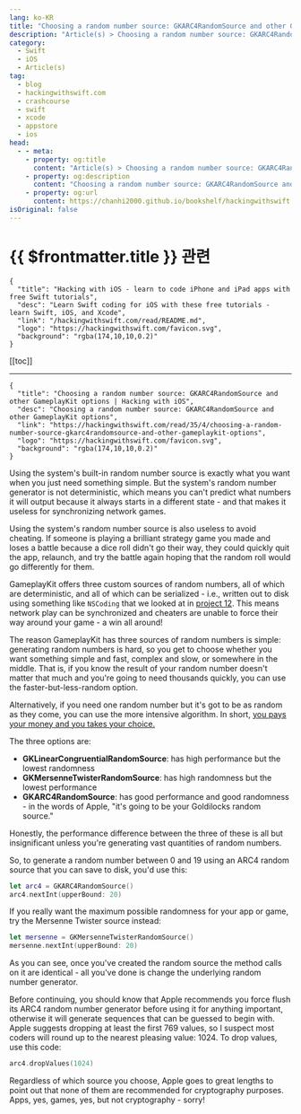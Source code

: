 ```yaml
---
lang: ko-KR
title: "Choosing a random number source: GKARC4RandomSource and other GameplayKit options"
description: "Article(s) > Choosing a random number source: GKARC4RandomSource and other GameplayKit options"
category:
  - Swift
  - iOS
  - Article(s)
tag: 
  - blog
  - hackingwithswift.com
  - crashcourse
  - swift
  - xcode
  - appstore
  - ios  
head:
  - - meta:
    - property: og:title
      content: "Article(s) > Choosing a random number source: GKARC4RandomSource and other GameplayKit options"
    - property: og:description
      content: "Choosing a random number source: GKARC4RandomSource and other GameplayKit options"
    - property: og:url
      content: https://chanhi2000.github.io/bookshelf/hackingwithswift.com/read/35/04-choosing-a-random-number-source-gkarc4randomsource-and-other-gameplaykit-options.html
isOriginal: false
---
```


# {{ $frontmatter.title }} 관련

```component VPCard
{
  "title": "Hacking with iOS - learn to code iPhone and iPad apps with free Swift tutorials",
  "desc": "Learn Swift coding for iOS with these free tutorials - learn Swift, iOS, and Xcode",
  "link": "/hackingwithswift.com/read/README.md",
  "logo": "https://hackingwithswift.com/favicon.svg",
  "background": "rgba(174,10,10,0.2)"
}
```

[[toc]]

---

```component VPCard
{
  "title": "Choosing a random number source: GKARC4RandomSource and other GameplayKit options | Hacking with iOS",
  "desc": "Choosing a random number source: GKARC4RandomSource and other GameplayKit options",
  "link": "https://hackingwithswift.com/read/35/4/choosing-a-random-number-source-gkarc4randomsource-and-other-gameplaykit-options",
  "logo": "https://hackingwithswift.com/favicon.svg",
  "background": "rgba(174,10,10,0.2)"
}
```

Using the system's built-in random number source is exactly what you want when you just need something simple. But the system's random number generator is not deterministic, which means you can't predict what numbers it will output because it always starts in a different state - and that makes it useless for synchronizing network games.

Using the system's random number source is also useless to avoid cheating. If someone is playing a brilliant strategy game you made and loses a battle because a dice roll didn't go their way, they could quickly quit the app, relaunch, and try the battle again hoping that the random roll would go differently for them.

GameplayKit offers three custom sources of random numbers, all of which are deterministic, and all of which can be serialized - i.e., written out to disk using something like `NSCoding` that we looked at in [project 12](/hackingwithswift.com/read/12/overview.md). This means network play can be synchronized and cheaters are unable to force their way around your game - a win all around!

The reason GameplayKit has three sources of random numbers is simple: generating random numbers is hard, so you get to choose whether you want something simple and fast, complex and slow, or somewhere in the middle. That is, if you know the result of your random number doesn't matter that much and you're going to need thousands quickly, you can use the faster-but-less-random option.

Alternatively, if you need one random number but it's got to be as random as they come, you can use the more intensive algorithm. In short, [<VPIcon icon="fa-brands fa-wikipedia-w"/>you pays your money and you takes your choice.](https://en.wiktionary.org/wiki/you_pays_your_money_and_you_takes_your_choice)

The three options are:

- **GKLinearCongruentialRandomSource**: has high performance but the lowest randomness
- **GKMersenneTwisterRandomSource**: has high randomness but the lowest performance
- **GKARC4RandomSource**: has good performance and good randomness - in the words of Apple, "it's going to be your Goldilocks random source."

Honestly, the performance difference between the three of these is all but insignificant unless you're generating vast quantities of random numbers.

So, to generate a random number between 0 and 19 using an ARC4 random source that you can save to disk, you'd use this:

```swift
let arc4 = GKARC4RandomSource()
arc4.nextInt(upperBound: 20)
```

If you really want the maximum possible randomness for your app or game, try the Mersenne Twister source instead:

```swift
let mersenne = GKMersenneTwisterRandomSource()
mersenne.nextInt(upperBound: 20)
```

As you can see, once you've created the random source the method calls on it are identical - all you've done is change the underlying random number generator.

Before continuing, you should know that Apple recommends you force flush its ARC4 random number generator before using it for anything important, otherwise it will generate sequences that can be guessed to begin with. Apple suggests dropping at least the first 769 values, so I suspect most coders will round up to the nearest pleasing value: 1024. To drop values, use this code:

```swift
arc4.dropValues(1024)
```

Regardless of which source you choose, Apple goes to great lengths to point out that none of them are recommended for cryptography purposes. Apps, yes, games, yes, but not cryptography - sorry!

